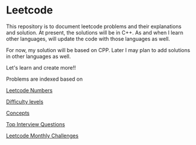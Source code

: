 # Leetcode

This repository is to document leetcode problems and their explanations and solution. At present, the solutions will be in C++. As and when I learn other languages, will update the code with those languages as well.

For now, my solution will be based on CPP. Later I may plan to add solutions in other languages as well.

Let's learn and create more!!

Problems are indexed based on 

[Leetcode Numbers](problem-index/)

[Difficulty levels](difficulty-based-problem-index/)

[Concepts](concept-based-problem-index/)

[Top Interview Questions](top-interview-questions-leetcode/)

[Leetcode Monthly Challenges](leetcode-monthly-challenge/)





